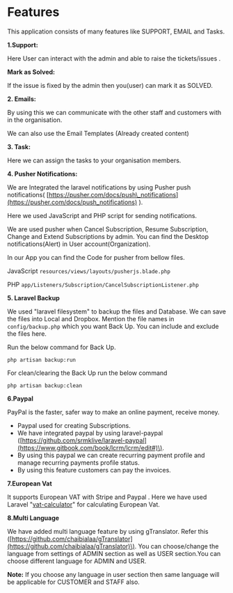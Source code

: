 # Features

This application consists of many features like SUPPORT, EMAIL and Tasks.

**1.Support:** 

Here User can interact with the admin and able to raise the tickets/issues .

**Mark as Solved:**

If the issue is fixed by the admin then you\(user\) can mark it as SOLVED.

**2. Emails:**

By using this we can communicate with the other staff and customers with in the organisation.

We can also use the Email Templates \(Already created content\)

**3. Task:**

Here we can assign the tasks to your organisation members.

**4. Pusher Notifications:**

We are Integrated the laravel notifications by using Pusher push notifications\( [https://pusher.com/docs/push\_notifications](https://pusher.com/docs/push_notifications) \).

Here we used JavaScript and PHP script for sending notifications.

We are used pusher when Cancel Subscription, Resume Subscription, Change and Extend Subscriptions by admin. You can find the Desktop notifications\(Alert\) in User account\(Organization\).

In our App you can find the Code for pusher from bellow files.

JavaScript `resources/views/layouts/pusherjs.blade.php`

PHP `app/Listeners/Subscription/CancelSubscriptionListener.php`

**5. Laravel Backup**

We used "laravel filesystem" to backup the files and Database. We can save the files into Local and Dropbox. Mention the file names in `config/backup.php` which you want Back Up. You can include and exclude the files here.

Run the below command for Back Up.

```text
php artisan backup:run
```

For clean/clearing the Back Up run the below command

```text
php artisan backup:clean
```

**6.Paypal** 

PayPal is the faster, safer way to make an online payment, receive money.

* Paypal used for creating Subscriptions.
* We have integrated paypal by using laravel-paypal \([https://github.com/srmklive/laravel-paypal](https://www.gitbook.com/book/lcrm/lcrm/edit#)\).
* By using this paypal we can create recurring payment profile and manage recurring payments profile status.
* By using this feature customers can pay the invoices.

**7.European Vat** 

It supports European VAT with Stripe and Paypal . Here we have used Laravel "[vat-calculator](https://github.com/mpociot/vat-calculator)" for calculating European Vat.

**8.Multi Language**

We have added multi language feature by using gTranslator. Refer this \([https://github.com/chaibialaa/gTranslator](https://github.com/chaibialaa/gTranslator)\). You can choose/change the language from settings of ADMIN section as well as USER section.You can choose different language for ADMIN and USER.

**Note:** If you choose any language in user section then same language will be applicable for CUSTOMER and STAFF also.

